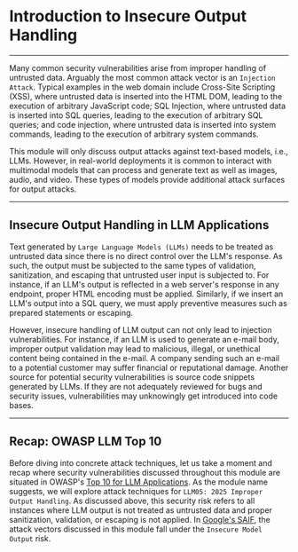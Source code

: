 <h1>Introduction to Insecure Output Handling</h1>
<hr />
<p>Many common security vulnerabilities arise from improper handling of untrusted data. Arguably the most common attack vector is an <code>Injection Attack</code>. Typical examples in the web domain include Cross-Site Scripting (XSS), where untrusted data is inserted into the HTML DOM, leading to the execution of arbitrary JavaScript code; SQL Injection, where untrusted data is inserted into SQL queries, leading to the execution of arbitrary SQL queries; and code injection, where untrusted data is inserted into system commands, leading to the execution of arbitrary system commands.</p>
<p>This module will only discuss output attacks against text-based models, i.e., LLMs. However, in real-world deployments it is common to interact with multimodal models that can process and generate text as well as images, audio, and video. These types of models provide additional attack surfaces for output attacks.</p>
<hr />
<h2>Insecure Output Handling in LLM Applications</h2>
<p>Text generated by <code>Large Language Models (LLMs)</code> needs to be treated as untrusted data since there is no direct control over the LLM's response. As such, the output must be subjected to the same types of validation, sanitization, and escaping that untrusted user input is subjected to. For instance, if an LLM's output is reflected in a web server's response in any endpoint, proper HTML encoding must be applied. Similarly, if we insert an LLM's output into a SQL query, we must apply preventive measures such as prepared statements or escaping.</p>
<p>However, insecure handling of LLM output can not only lead to injection vulnerabilities. For instance, if an LLM is used to generate an e-mail body, improper output validation may lead to malicious, illegal, or unethical content being contained in the e-mail. A company sending such an e-mail to a potential customer may suffer financial or reputational damage. Another source for potential security vulnerabilities is source code snippets generated by LLMs. If they are not adequately reviewed for bugs and security issues, vulnerabilities may unknowingly get introduced into code bases.</p>
<hr />
<h2>Recap: OWASP LLM Top 10</h2>
<p>Before diving into concrete attack techniques, let us take a moment and recap where security vulnerabilities discussed throughout this module are situated in OWASP's <a href="https://owasp.org/www-project-top-10-for-large-language-model-applications/">Top 10 for LLM Applications</a>. As the module name suggests, we will explore attack techniques for <code>LLM05: 2025 Improper Output Handling</code>. As discussed above, this security risk refers to all instances where LLM output is not treated as untrusted data and proper sanitization, validation, or escaping is not applied. In <a href="https://saif.google/secure-ai-framework/risks">Google's SAIF</a>, the attack vectors discussed in this module fall under the <code>Insecure Model Output</code> risk.</p>
